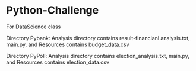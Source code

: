 # Python-Challenge
For DataScience class

Directory Pybank: Analysis directory contains result-financianl analysis.txt, main.py, and Resources contains budget_data.csv

Directory PyPoll: Analysis directory contains election_analysis.txt, main.py, and Resources contains election_data.csv

